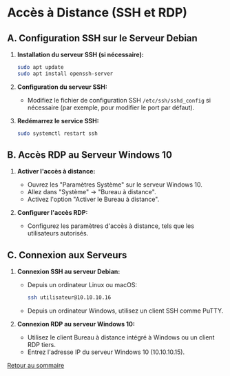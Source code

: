 # Accès à Distance (SSH et RDP)

## A. Configuration SSH sur le Serveur Debian

1. **Installation du serveur SSH (si nécessaire):**
    ```bash
    sudo apt update
    sudo apt install openssh-server
    ```

2. **Configuration du serveur SSH:**
    - Modifiez le fichier de configuration SSH `/etc/ssh/sshd_config` si nécessaire (par exemple, pour modifier le port par défaut).

3. **Redémarrez le service SSH:**
    ```bash
    sudo systemctl restart ssh
    ```

## B. Accès RDP au Serveur Windows 10

1. **Activer l'accès à distance:**
    - Ouvrez les "Paramètres Système" sur le serveur Windows 10.
    - Allez dans "Système" -> "Bureau à distance".
    - Activez l'option "Activer le Bureau à distance".

2. **Configurer l'accès RDP:**
    - Configurez les paramètres d'accès à distance, tels que les utilisateurs autorisés.

## C. Connexion aux Serveurs

1. **Connexion SSH au serveur Debian:**
    - Depuis un ordinateur Linux ou macOS:
        ```bash
        ssh utilisateur@10.10.10.16
        ```
    - Depuis un ordinateur Windows, utilisez un client SSH comme PuTTY.

2. **Connexion RDP au serveur Windows 10:**
    - Utilisez le client Bureau à distance intégré à Windows ou un client RDP tiers.
    - Entrez l'adresse IP du serveur Windows 10 (10.10.10.15).

[Retour au sommaire](index.md)